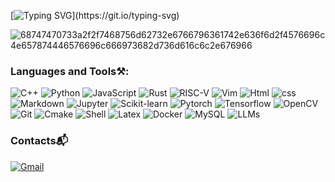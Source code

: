 <!--
**Yashow98/Yashow98** is a ✨ _special_ ✨ repository because its `README.md` (this file) appears on your GitHub profile.

Here are some ideas to get you started:

- 🔭 I’m currently working on ...
- 🌱 I’m currently learning ...
- 👯 I’m looking to collaborate on ...
- 🤔 I’m looking for help with ...
- 💬 Ask me about ...
- 📫 How to reach me: ...
- 😄 Pronouns: ...
- ⚡ Fun fact: ...
-->
[![Typing SVG](https://readme-typing-svg.demolab.com?font=Fira+Code&pause=1000&color=1E00F7&width=920&lines=Hi%2C+I'm+James.+I+am+currently+working+as+a+CS+Developer.)](https://git.io/typing-svg)

![68747470733a2f2f7468756d62732e6766796361742e636f6d2f4576696c4e657874446576696c666973682d736d616c6c2e676966](https://user-images.githubusercontent.com/89845641/220167426-0c5f630e-6d56-4617-9775-71c2bd025b4f.gif)

<!--
![github-contribution-grid-snake](https://github.com/Yashow98/Yashow98/blob/output/github_snake.gif)
![](https://github-readme-stats.vercel.app/api?username=Yashow98&include_all_commits=true&count_private-true&custom_title=Yashow98'%20GitHub%20Stats&line_height=30&show_icons=true&hide_border=true&bg_color=192133&title_color=efb752&icon_color=efb752&text_color=70bed9)

![](https://komarev.com/ghpvc/?username=Yashow98)
![](https://github-readme-stats-sigma-five.vercel.app/api/top-langs/?username=Yashow98&layout=compact)

-->

### Languages and Tools⚒️:

![C++](https://img.shields.io/badge/C%2FC%2B%2B-00599C?style=flat&logo=cplusplus&logoColor=white)
![Python](https://img.shields.io/badge/Python-3776AB?style=flat&logo=python&logoColor=yellow)
![JavaScript](https://img.shields.io/badge/JavaScript-F7DF1E?style=flat&logo=javascript&logoColor=white)
![Rust](https://img.shields.io/badge/Rust-black?style=flat&logo=rust&logoColor=white)
![RISC-V](https://img.shields.io/badge/RISC--V-283272?style=flat&logo=riscv&logoColor=yellow)
![Vim](https://img.shields.io/badge/Vim-019733?style=flat&logo=vim&logoColor=white)
![Html](https://img.shields.io/badge/HTML-E34F26?style=flat&logo=html5&logoColor=white)
![css](https://img.shields.io/badge/CSS-1572B6?style=flat&logo=css3&logoColor=white)
![Markdown](https://img.shields.io/badge/Markdown-black?style=flat&logo=markdown&logoColor=white)
![Jupyter](https://img.shields.io/badge/Jupyter-F37626?style=flat&logo=jupyter&logoColor=white)
![Scikit-learn](https://img.shields.io/badge/Scikit--learn-F7931E?style=flat&logo=scikitlearn&logoColor=white)
![Pytorch](https://img.shields.io/badge/Pytorch-EE4C2C?style=flat&logo=pytorch&logoColor=white)
![Tensorflow](https://img.shields.io/badge/Tensorflow-FF6F00?style=flat&logo=tensorflow&logoColor=white)
![OpenCV](https://img.shields.io/badge/OpenCV-5C3EE8?style=flat&logo=opencv&logoColor=white)
![Git](https://img.shields.io/badge/Git-F05032?style=flat&logo=git&logoColor=white)
![Cmake](https://img.shields.io/badge/CMake-064F8C?style=flat&logo=cmake&logoColor=white)
![Shell](https://img.shields.io/badge/Shell-FFD500?style=flat&logo=shell&logoColor=black)
![Latex](https://img.shields.io/badge/LaTeX-008080?style=flat&logo=latex&logoColor=white)
![Docker](https://img.shields.io/badge/Docker-2496ED?style=flat&logo=docker&logoColor=white)
![MySQL](https://img.shields.io/badge/MySQL-4479A1?style=flat&logo=mysql&logoColor=black)
![LLMs](https://img.shields.io/badge/LLMs-10B146?style=flat&logo=lmms&logoColor=white)

### Contacts:mailbox_with_mail:

[![Gmail](https://img.shields.io/badge/Gmail-d14836?style=flat&logo=Gmail&logoColor=white&link=mailto:yashowhoo@gmail.com)](mailto:yashowhoo@gmail.com)
